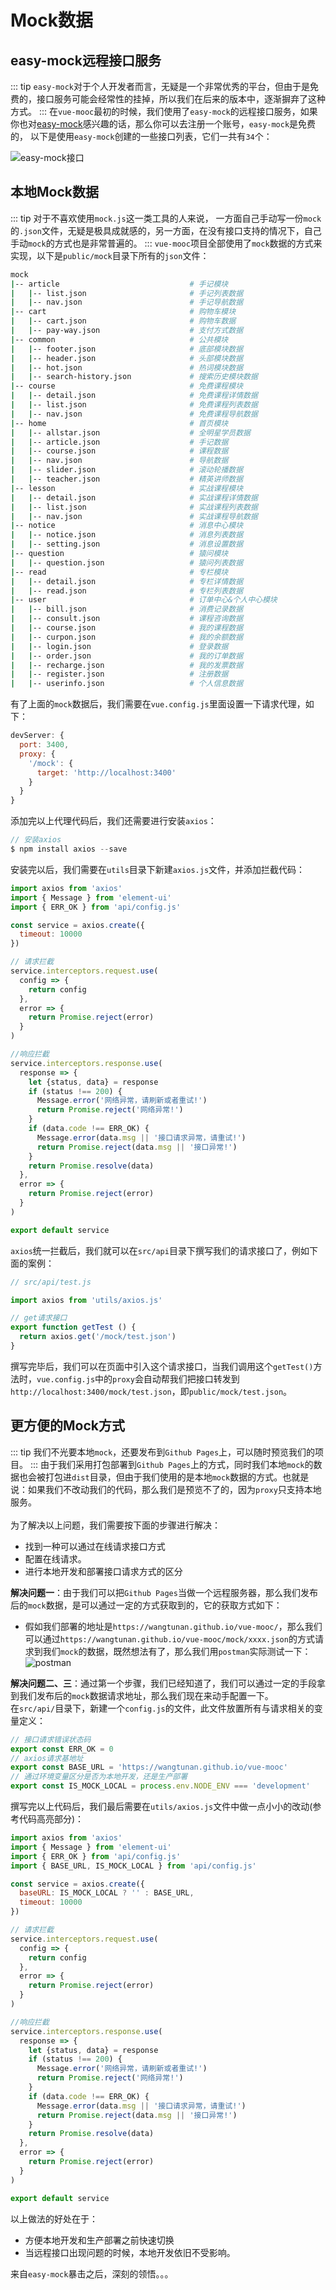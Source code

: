 # Mock数据

## easy-mock远程接口服务
::: tip
`easy-mock`对于个人开发者而言，无疑是一个非常优秀的平台，但由于是免费的，接口服务可能会经常性的挂掉，所以我们在后来的版本中，逐渐摒弃了这种方式。
:::
在`vue-mooc`最初的时候，我们使用了`easy-mock`的远程接口服务，如果你也对[easy-mock](https://www.easy-mock.com/)感兴趣的话，那么你可以去注册一个账号，`easy-mock`是免费的，
以下是使用`easy-mock`创建的一些接口列表，它们一共有`34`个：

![easy-mock接口](../../images/easy-api.png)


## 本地Mock数据
::: tip
对于不喜欢使用`mock.js`这一类工具的人来说， 一方面自己手动写一份`mock`的`.json`文件，无疑是极具成就感的，另一方面，在没有接口支持的情况下，自己手动`mock`的方式也是非常普遍的。
:::
`vue-mooc`项目全部使用了`mock`数据的方式来实现，以下是`public/mock`目录下所有的`json`文件：
``` sh
mock
|-- article                             # 手记模块
|   |-- list.json                       # 手记列表数据
|   |-- nav.json                        # 手记导航数据
|-- cart                                # 购物车模块
|   |-- cart.json                       # 购物车数据
|   |-- pay-way.json                    # 支付方式数据
|-- common                              # 公共模块
|   |-- footer.json                     # 底部模块数据
|   |-- header.json                     # 头部模块数据
|   |-- hot.json                        # 热词模块数据
|   |-- search-history.json             # 搜索历史模块数据
|-- course                              # 免费课程模块
|   |-- detail.json                     # 免费课程详情数据
|   |-- list.json                       # 免费课程列表数据
|   |-- nav.json                        # 免费课程导航数据
|-- home                                # 首页模块
|   |-- allstar.json                    # 全明星学员数据
|   |-- article.json                    # 手记数据
|   |-- course.json                     # 课程数据
|   |-- nav.json                        # 导航数据
|   |-- slider.json                     # 滚动轮播数据
|   |-- teacher.json                    # 精英讲师数据
|-- lesson                              # 实战课程模块
|   |-- detail.json                     # 实战课程详情数据
|   |-- list.json                       # 实战课程列表数据
|   |-- nav.json                        # 实战课程导航数据
|-- notice                              # 消息中心模块
|   |-- notice.json                     # 消息列表数据
|   |-- setting.json                    # 消息设置数据
|-- question                            # 猿问模块
|   |-- question.json                   # 猿问列表数据
|-- read                                # 专栏模块
|   |-- detail.json                     # 专栏详情数据
|   |-- read.json                       # 专栏列表数据
|-- user                                # 订单中心&个人中心模块
|   |-- bill.json                       # 消费记录数据
|   |-- consult.json                    # 课程咨询数据
|   |-- course.json                     # 我的课程数据
|   |-- curpon.json                     # 我的余额数据
|   |-- login.json                      # 登录数据
|   |-- order.json                      # 我的订单数据
|   |-- recharge.json                   # 我的发票数据
|   |-- register.json                   # 注册数据
|   |-- userinfo.json                   # 个人信息数据
```
有了上面的`mock`数据后，我们需要在`vue.config.js`里面设置一下请求代理，如下：
```js
devServer: {
  port: 3400,
  proxy: {
    '/mock': {
      target: 'http://localhost:3400'
    }
  }
}
```
添加完以上代理代码后，我们还需要进行安装`axios`：
```js
// 安装axios
$ npm install axios --save
```
安装完以后，我们需要在`utils`目录下新建`axios.js`文件，并添加拦截代码：
```js
import axios from 'axios'
import { Message } from 'element-ui'
import { ERR_OK } from 'api/config.js'

const service = axios.create({
  timeout: 10000
})

// 请求拦截
service.interceptors.request.use(
  config => {
    return config
  },
  error => {
    return Promise.reject(error)
  }
)

//响应拦截
service.interceptors.response.use(
  response => {
    let {status, data} = response
    if (status !== 200) {
      Message.error('网络异常，请刷新或者重试!')
      return Promise.reject('网络异常!')
    }
    if (data.code !== ERR_OK) {
      Message.error(data.msg || '接口请求异常，请重试!')
      return Promise.reject(data.msg || '接口异常!')
    }
    return Promise.resolve(data)
  },
  error => {
    return Promise.reject(error)
  }
)

export default service
```

`axios`统一拦截后，我们就可以在`src/api`目录下撰写我们的请求接口了，例如下面的案例：
```js
// src/api/test.js

import axios from 'utils/axios.js'

// get请求接口
export function getTest () {
  return axios.get('/mock/test.json')
}
```

撰写完毕后，我们可以在页面中引入这个请求接口，当我们调用这个`getTest()`方法时，`vue.config.js`中的`proxy`会自动帮我们把接口转发到`http://localhost:3400/mock/test.json`，即`public/mock/test.json`。

## 更方便的Mock方式
::: tip
我们不光要本地`mock`，还要发布到`Github Pages`上，可以随时预览我们的项目。
:::
由于我们采用打包部署到`Github Pages`上的方式，同时我们本地`mock`的数据也会被打包进`dist`目录，但由于我们使用的是本地`mock`数据的方式。也就是说：如果我们不改动我们的代码，那么我们是预览不了的，因为`proxy`只支持本地服务。<br/><br/>
为了解决以上问题，我们需要按下面的步骤进行解决：
* 找到一种可以通过在线请求接口方式
* 配置在线请求。
* 进行本地开发和部署接口请求方式的区分

**解决问题一**：由于我们可以把`Github Pages`当做一个远程服务器，那么我们发布后的`mock`数据，是可以通过一定的方式获取到的，它的获取方式如下：
* 假如我们部署的地址是`https://wangtunan.github.io/vue-mooc/`，那么我们可以通过`https://wangtunan.github.io/vue-mooc/mock/xxxx.json`的方式请求到我们`mock`的数据，既然想法有了，那么我们用`postman`实际测试一下：
![postman](../../images/postman.png)

**解决问题二、三**：通过第一个步骤，我们已经知道了，我们可以通过一定的手段拿到我们发布后的`mock`数据请求地址，那么我们现在来动手配置一下。<br/>
在`src/api/`目录下，新建一个`config.js`的文件，此文件放置所有与请求相关的变量定义：
```js
// 接口请求错误状态码
export const ERR_OK = 0
// axios请求基地址
export const BASE_URL = 'https://wangtunan.github.io/vue-mooc'
// 通过环境变量区分是否为本地开发，还是生产部署
export const IS_MOCK_LOCAL = process.env.NODE_ENV === 'development'
```

撰写完以上代码后，我们最后需要在`utils/axios.js`文件中做一点小小的改动(参考代码高亮部分)：
```js {4,7}
import axios from 'axios'
import { Message } from 'element-ui'
import { ERR_OK } from 'api/config.js'
import { BASE_URL, IS_MOCK_LOCAL } from 'api/config.js'

const service = axios.create({
  baseURL: IS_MOCK_LOCAL ? '' : BASE_URL,
  timeout: 10000
})

// 请求拦截
service.interceptors.request.use(
  config => {
    return config
  },
  error => {
    return Promise.reject(error)
  }
)

//响应拦截
service.interceptors.response.use(
  response => {
    let {status, data} = response
    if (status !== 200) {
      Message.error('网络异常，请刷新或者重试!')
      return Promise.reject('网络异常!')
    }
    if (data.code !== ERR_OK) {
      Message.error(data.msg || '接口请求异常，请重试!')
      return Promise.reject(data.msg || '接口异常!')
    }
    return Promise.resolve(data)
  },
  error => {
    return Promise.reject(error)
  }
)

export default service
```
以上做法的好处在于：
* 方便本地开发和生产部署之前快速切换
* 当远程接口出现问题的时候，本地开发依旧不受影响。

来自`easy-mock`暴击之后，深刻的领悟。。。

